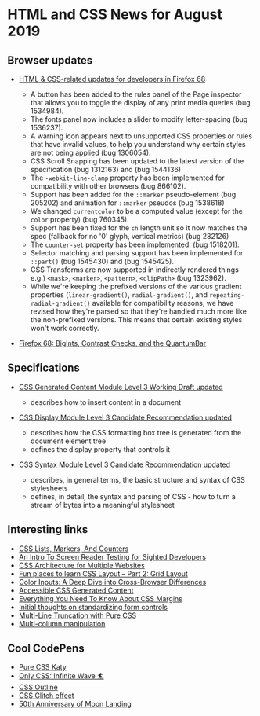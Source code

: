 # HTML and CSS News for August 2019

## Browser updates

- [HTML & CSS-related updates for developers in Firefox 68](https://developer.mozilla.org/en-US/docs/Mozilla/Firefox/Releases/68)
    + A button has been added to the rules panel of the Page inspector that allows you to toggle the display of any print media queries (bug 1534984).
    + The fonts panel now includes a slider to modify letter-spacing (bug 1536237).
    + A warning icon appears next to unsupported CSS properties or rules that have invalid values, to help you understand why certain styles are not being applied (bug 1306054).
    + CSS Scroll Snapping has been updated to the latest version of the specification (bug 1312163) and (bug 1544136)
    + The `-webkit-line-clamp` property has been implemented for compatibility with other browsers (bug 866102).
    + Support has been added for the `::marker` pseudo-element (bug 205202) and animation for `::marker` pseudos (bug 1538618)
    + We changed `currentcolor` to be a computed value (except for the `color` property)  (bug 760345).
    + Support has been fixed for the `ch` length unit so it now matches the spec (fallback for no '0' glyph, vertical metrics) (bug 282126)
    + The  `counter-set` property has been implemented. (bug 1518201).
    + Selector matching and parsing support has been implemented for `::part()` (bug 1545430) and (bug 1545425).
    + CSS Transforms are now supported in indirectly rendered things e.g.)  `<mask>`,  `<marker>`, `<pattern>`, `<clipPath>` (bug 1323962).
    + While we're keeping the prefixed versions of the various gradient properties (`linear-gradient()`, `radial-gradient()`, and `repeating-radial-gradient()` available for compatibility reasons, we have revised how they're parsed so that they're handled much more like the non-prefixed versions. This means that certain existing styles won't work correctly.

- [Firefox 68: BigInts, Contrast Checks, and the QuantumBar](https://hacks.mozilla.org/2019/07/firefox-68-bigints-contrast-checks-and-the-quantumbar/)

## Specifications

- [CSS Generated Content Module Level 3 Working Draft updated](https://www.w3.org/TR/css-content-3/)
    + describes how to insert content in a document

- [CSS Display Module Level 3 Candidate Recommendation updated](https://www.w3.org/TR/css-display-3/)
    + describes how the CSS formatting box tree is generated from the document element tree
    + defines the display property that controls it

- [CSS Syntax Module Level 3 Candidate Recommendation updated](https://www.w3.org/TR/css-syntax-3/)
    + describes, in general terms, the basic structure and syntax of CSS stylesheets
    + defines, in detail, the syntax and parsing of CSS - how to turn a stream of bytes into a meaningful stylesheet

## Interesting links

- [CSS Lists, Markers, And Counters](https://www.smashingmagazine.com/2019/07/css-lists-markers-counters/)
- [An Intro To Screen Reader Testing for Sighted Developers](http://uncaughtreferenceerror.com/a-crash-course-to-screenreaders-for-sighted-developers/)
- [CSS Architecture for Multiple Websites](https://medium.com/@elad/css-architecture-for-multiple-we)
- [Fun places to learn CSS Layout –  Part 2: Grid Layout](https://stephaniewalter.design/blog/fun-places-to-learn-css-layout-part-2-grid-layout/)
- [Color Inputs: A Deep Dive into Cross-Browser Differences](https://css-tricks.com/color-inputs-a-deep-dive-into-cross-browser-differences/)
- [Accessible CSS Generated Content](https://yatil.net/blog/accessible-css-generated-content)
- [Everything You Need To Know About CSS Margins](https://www.smashingmagazine.com/2019/07/margins-in-css/)
- [Initial thoughts on standardizing form controls](https://www.gwhitworth.com/blog/2019/07/form-controls-components/)
- [Multi-Line Truncation with Pure CSS ](https://css-tricks.com/multi-line-truncation-with-pure-css/)
- [Multi-column manipulation](https://every-layout.dev/blog/multi-column-manipulation/)

## Cool CodePens

- [Pure CSS Katy](https://codepen.io/MalaikaIshtiaq/pen/OexbXz)
- [Only CSS: Infinite Wave 🏄](https://codepen.io/YusukeNakaya/pen/MMqwVw)
- [CSS Outline](https://codepen.io/ananyaneogi/pen/NZmLQQ)
- [CSS Glitch effect](https://codepen.io/Nirajanbasnet/pen/RzOwdg)
- [50th Anniversary of Moon Landing](https://codepen.io/MalaikaIshtiaq/pen/zVQBEy)